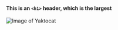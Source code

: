 #### This is an `<h1>` header, which is the largest
![Image of Yaktocat](https://octodex.github.com/images/yaktocat.png)
